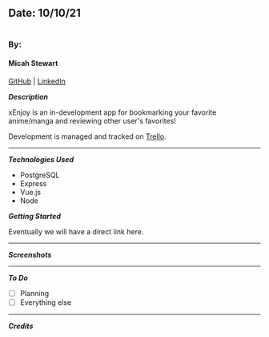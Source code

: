 ## Date: 10/10/21

#

### By:


#### Micah Stewart

[GitHub](https://github.com/thrillisreal) | [LinkedIn](https://www.linkedin.com/in/micahdstewart/)


**_Description_**

xEnjoy is an in-development app for bookmarking your favorite anime/manga and reviewing other user's favorites!

Development is managed and tracked on [Trello](https://trello.com/b/h59CzDof/xenjoy).

---

**_Technologies Used_**


  - PostgreSQL
  - Express
  - Vue.js
  - Node


**_Getting Started_**

Eventually we will have a direct link here.

---

**_Screenshots_**


---

**_To Do_**

- [ ]  Planning
- [ ] Everything else

---

**_Credits_**
